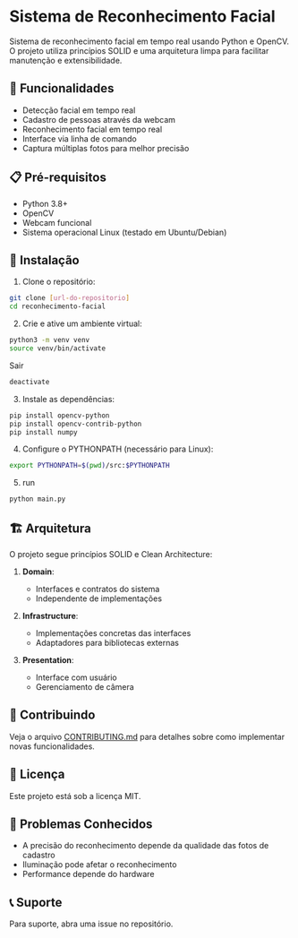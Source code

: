 # Sistema de Reconhecimento Facial

Sistema de reconhecimento facial em tempo real usando Python e OpenCV. O projeto utiliza princípios SOLID e uma arquitetura limpa para facilitar manutenção e extensibilidade.

## 🚀 Funcionalidades

- Detecção facial em tempo real
- Cadastro de pessoas através da webcam
- Reconhecimento facial em tempo real
- Interface via linha de comando
- Captura múltiplas fotos para melhor precisão

## 📋 Pré-requisitos

- Python 3.8+
- OpenCV
- Webcam funcional
- Sistema operacional Linux (testado em Ubuntu/Debian)

## 🔧 Instalação

1. Clone o repositório:
```bash
git clone [url-do-repositorio]
cd reconhecimento-facial
```

2. Crie e ative um ambiente virtual:
```bash
python3 -m venv venv
source venv/bin/activate
```
Sair 
```bash
deactivate 
```

3. Instale as dependências:
```bash
pip install opencv-python
pip install opencv-contrib-python
pip install numpy
```

4. Configure o PYTHONPATH (necessário para Linux):
```bash
export PYTHONPATH=$(pwd)/src:$PYTHONPATH
```
5. run 
```bash
python main.py 
```
## 🏗️ Arquitetura

O projeto segue princípios SOLID e Clean Architecture:

1. **Domain**: 
   - Interfaces e contratos do sistema
   - Independente de implementações

2. **Infrastructure**: 
   - Implementações concretas das interfaces
   - Adaptadores para bibliotecas externas

3. **Presentation**: 
   - Interface com usuário
   - Gerenciamento de câmera

## 🤝 Contribuindo

Veja o arquivo [CONTRIBUTING.md](CONTRIBUTING.md) para detalhes sobre como implementar novas funcionalidades.

## 📝 Licença

Este projeto está sob a licença MIT.

## 🐛 Problemas Conhecidos

- A precisão do reconhecimento depende da qualidade das fotos de cadastro
- Iluminação pode afetar o reconhecimento
- Performance depende do hardware

## 📞 Suporte

Para suporte, abra uma issue no repositório.
